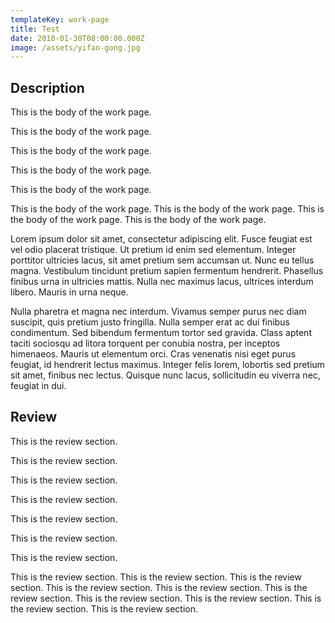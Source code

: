 ```yaml
---
templateKey: work-page
title: Test
date: 2018-01-30T08:00:00.000Z
image: /assets/yifan-gong.jpg
---
```



## Description
This is the body of the work page.

This is the body of the work page.

This is the body of the work page.

This is the body of the work page.

This is the body of the work page.

This is the body of the work page.
This is the body of the work page.
This is the body of the work page.
This is the body of the work page.

Lorem ipsum dolor sit amet, consectetur adipiscing elit. Fusce feugiat est vel odio placerat tristique. Ut pretium id enim sed elementum. Integer porttitor ultricies lacus, sit amet pretium sem accumsan ut. Nunc eu tellus magna. Vestibulum tincidunt pretium sapien fermentum hendrerit. Phasellus finibus urna in ultricies mattis. Nulla nec maximus lacus, ultrices interdum libero. Mauris in urna neque.

Nulla pharetra et magna nec interdum. Vivamus semper purus nec diam suscipit, quis pretium justo fringilla. Nulla semper erat ac dui finibus condimentum. Sed bibendum fermentum tortor sed gravida. Class aptent taciti sociosqu ad litora torquent per conubia nostra, per inceptos himenaeos. Mauris ut elementum orci. Cras venenatis nisi eget purus feugiat, id hendrerit lectus maximus. Integer felis lorem, lobortis sed pretium sit amet, finibus nec lectus. Quisque nunc lacus, sollicitudin eu viverra nec, feugiat in dui.


## Review
This is the review section.

This is the review section.

This is the review section.

This is the review section.

This is the review section.

This is the review section.

This is the review section.

This is the review section.
This is the review section.
This is the review section.
This is the review section.
This is the review section.
This is the review section.
This is the review section.
This is the review section.
This is the review section.
This is the review section.
